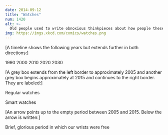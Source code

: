 ```yaml
---
date: 2014-09-12
title: "Watches"
num: 1420
alt: >-
  Old people used to write obnoxious thinkpieces about how people these days always wear watches and are slaves to the clock, but now they've switched to writing thinkpieces about how kids these days don't appreciate the benefits of an old-fashioned watch. My position is: The word 'thinkpiece' sounds like a word made up by someone who didn't know about the word 'brain'.
img: https://imgs.xkcd.com/comics/watches.png
---
```

[A timeline shows the following years but extends further in both directions:]

1990 2000 2010 2020 2030

[A grey box extends from the left border to approximately 2005 and another grey box begins approximately at 2015 and continues to the right border. They are labeled:]

Regular watches

Smart watches

[An arrow points up to the empty period between 2005 and 2015. Below the arrow is written:]

Brief, glorious period in which our wrists were free